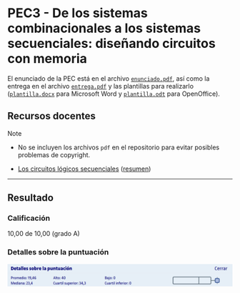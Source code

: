 # PEC3 - De los sistemas combinacionales a los sistemas secuenciales: diseñando circuitos con memoria

El enunciado de la PEC está en el archivo [`enunciado.pdf`](enunciado.pdf), así como la entrega en el archivo [`entrega.pdf`](entrega.pdf) y las plantillas para realizarlo ([`plantilla.docx`](plantilla.docx) para Microsoft Word y [`plantilla.odt`](plantilla.odt) para OpenOffice).

## Recursos docentes

>[!NOTE]
>- No se incluyen los archivos `pdf` en el repositorio para evitar posibles problemas de copyright.

- [Los circuitos lógicos secuenciales](http://cvapp.uoc.edu/autors/MostraPDFMaterialAction.do?id=215619&hash=d25026dd14b3ee362d765576d3893c40b200af038100e77bc444144a21df7985) ([resumen](recursos/README.md))

---

## Resultado

### Calificación

10,00 de 10,00 (grado A)

### Detalles sobre la puntuación

![](detalles_puntuacion.png)